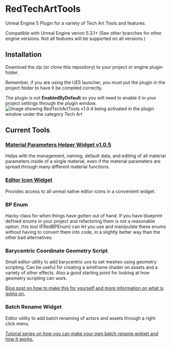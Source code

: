 # RedTechArtTools

Unreal Engine 5 Plugin for a variety of Tech Art Tools and features.

Compatible with Unreal Engine verion 5.3.1+ (See other branches for other engine versions. Not all features will be supported on all versions.)

## Installation

Download the zip (or clone this repository) to your project or engine plugin folder.

Remember, if you are using the UE5 launcher, you must put the plugin in the project folder to have it be compiled correctly.

The plugin is not **EnabledByDefault** so you will need to enable it in your project settings through the plugin window.
![Image showing RedTechArtTools v1.0.4 being activated in the plugin window under the category Tech Art](Documentation/Images/mph.activate_plugin.png)

## Current Tools

### [Material Parameters Helper Widget v1.0.5](https://github.com/Ryan-DowlingSoka/RedTechArtTools/wiki/Material-Parameter-Helper)

Helps with the management, naming, default data, and editing of all material parameters inside of a single material, even if the material parameters are spread through many different material functions.

### [Editor Icon Widget](https://github.com/Ryan-DowlingSoka/RedTechArtTools/wiki/Editor-Icon-Widget)

Provides access to all unreal native editor icons in a convenient widget.

### BP Enum

Hacky class for when things have gotten out of hand. If you have blueprint defined enums in your project and refactoring them is not a reasonable option, this tool (FRedBPEnum) can let you use and manipulate these enums without having to convert them into code, in a slightly better way than the other bad alternatives.

### Barycentric Coordinate Geometry Script

Small editor utility to add barycentric uvs to set meshes using geometry scripting. Can be useful for creating a wireframe shader on assets and a variety of other effects. Also a good starting point for looking at how geometry scripting can work.

[Blog post on how to make this for yourself and more information on what is going on.](https://ryandowlingsoka.com/unreal/wireframe-barycentric-coords/)

### Batch Rename Widget

Editor utility to add batch renaming of actors and assets through a right click menu.

[Tutorial series on how you can make your own batch rename widget and how it works.](https://ryandowlingsoka.com/unreal/batch-rename-tool/)
